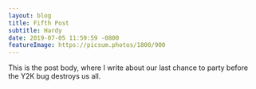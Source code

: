 ```yaml
---
layout: blog
title: Fifth Post
subtitle: Hardy
date: 2019-07-05 11:59:59 -0800
featureImage: https://picsum.photos/1800/900
---
```

This is the post body, where I write about our last chance to party before the Y2K bug destroys us all.
